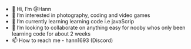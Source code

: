 - 👋 Hi, I’m @Hann
- 👀 I’m interested in photography, coding and video games 
- 🌱 I’m currently learning learning code i.e javaScrip
- 💞️ I’m looking to collaborate on anything easy for nooby whos only been learning code for about 2 weeks 
- 📫 How to reach me - hann1693 (Discord) 

<!---
Hann0g/Hann0g is a ✨ special ✨ repository because its `README.md` (this file) appears on your GitHub profile.
You can click the Preview link to take a look at your changes.
--->
